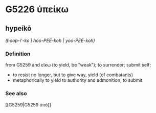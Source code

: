 # G5226 ὑπείκω

## hypeíkō

_(hoop-i'-ko | hoo-PEE-koh | yoo-PEE-koh)_

### Definition

from G5259 and εἴκω (to yield, be "weak"); to surrender; submit self; 

- to resist no longer, but to give way, yield (of combatants)
- metaphorically to yield to authority and admonition, to submit

### See also

[[G5259|G5259 ὑπό]]
